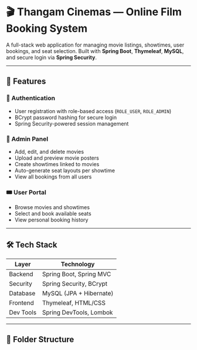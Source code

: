 # 🎬 Thangam Cinemas — Online Film Booking System

A full-stack web application for managing movie listings, showtimes, user bookings, and seat selection. Built with **Spring Boot**, **Thymeleaf**, **MySQL**, and secure login via **Spring Security**.

---

## 🚀 Features

### 👤 Authentication
- User registration with role-based access (`ROLE_USER`, `ROLE_ADMIN`)
- BCrypt password hashing for secure login
- Spring Security-powered session management

### 🎥 Admin Panel
- Add, edit, and delete movies
- Upload and preview movie posters
- Create showtimes linked to movies
- Auto-generate seat layouts per showtime
- View all bookings from all users

### 🎟️ User Portal
- Browse movies and showtimes
- Select and book available seats
- View personal booking history

---

## 🛠️ Tech Stack

| Layer          | Technology                |
|----------------|---------------------------|
| Backend        | Spring Boot, Spring MVC   |
| Security       | Spring Security, BCrypt   |
| Database       | MySQL (JPA + Hibernate)   |
| Frontend       | Thymeleaf, HTML/CSS       |
| Dev Tools      | Spring DevTools, Lombok   |

---

## 🧩 Folder Structure
